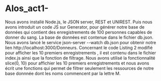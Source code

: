 # Alos_act1-

	
   Nous avons installé Node.js, le JSON server, REST et UNIREST. Puis nous avons introduit un code JS sur Generator, pour générer notre base de données qui
  contient des enregistrements de 100 personnes capables de donner du sang.
  La base de données est contenue dans le fichier db.json. 
  Nous avons lancé le service json-server --watch db.json pour obtenir notre lien http://localhost:3000/Donneurs.
  Concernant le code Listing 2 modifié pour afficher les 10 premiers enregistrements , il est contenu dans le fichier index.js ainsi que la fonction de filtrage.
  Nous avons utilisé la fonctionnalité slice(0, 10) pour affichier les 10 premiers enregistrements et nous avons écrit une fonctions qui
  permet de filtrer seulement les ressources de notre base donnnée dont les noms commencent par la lettre M. 

